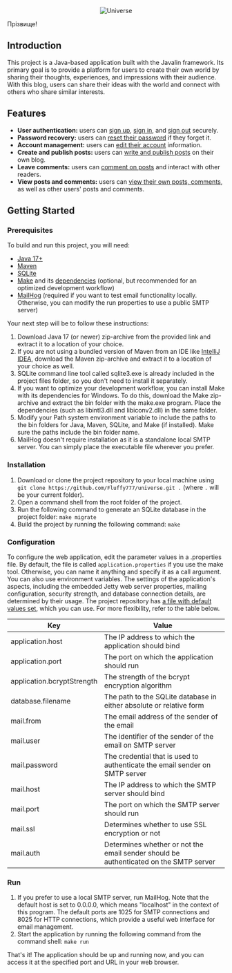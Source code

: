 <div style="text-align: center;">

![Universe](./_images/logo.png)
</div>

Прізвище!

## Introduction
This project is a Java-based application built with the Javalin framework. Its primary goal is to provide a platform for users to create their own world by sharing their thoughts, experiences, and impressions with their audience. With this blog, users can share their ideas with the world and connect with others who share similar interests.

## Features
* **User authentication:** users can [sign up](./_images/sign-up.png), [sign in](./_images/sign-in.png), and [sign out](./_images/sign-out.png) securely.
* **Password recovery:** users can [reset their password](./_images/reset-password.png) if they forget it.
* **Account management:** users can [edit their account](./_images/account-editing.png) information.
* **Create and publish posts:** users can [write and publish posts](./_images/posting.png) on their own blog.
* **Leave comments:** users can [comment on posts](./_images/commenting.png) and interact with other readers.
* **View posts and comments:** users can [view their own posts, comments](./_images/view-posting.png), as well as other users' posts and comments.

## Getting Started

### Prerequisites
To build and run this project, you will need:
* [Java 17+](https://download.java.net/openjdk/jdk17/ri/openjdk-17+35_windows-x64_bin.zip)
* [Maven](https://dlcdn.apache.org/maven/maven-3/3.9.0/binaries/apache-maven-3.9.0-bin.zip)
* [SQLite](https://www.sqlite.org/2023/sqlite-tools-win32-x86-3410000.zip)
* [Make](https://deac-fra.dl.sourceforge.net/project/gnuwin32/make/3.81/make-3.81-bin.zip) and its [dependencies](https://altushost-swe.dl.sourceforge.net/project/gnuwin32/make/3.81/make-3.81-dep.zip) (optional, but recommended for an optimized development workflow)
* [MailHog](https://github.com/mailhog/MailHog/releases/download/v1.0.1/MailHog_windows_amd64.exe) (required if you want to test email functionality locally. Otherwise, you can modify the run properties to use a public SMTP server)

Your next step will be to follow these instructions:
1. Download Java 17 (or newer) zip-archive from the provided link and extract it to a location of your choice.
2. If you are not using a bundled version of Maven from an IDE like [IntelliJ IDEA](https://www.jetbrains.com/idea/download/#section=windows), download the Maven zip-archive and extract it to a location of your choice as well.
3. SQLite command line tool called sqlite3.exe is already included in the project files folder, so you don't need to install it separately.
4. If you want to optimize your development workflow, you can install Make with its dependencies for Windows. To do this, download the Make zip-archive and extract the bin folder with the make.exe program. Place the dependencies (such as libintl3.dll and libiconv2.dll) in the same folder.
5. Modify your Path system environment variable to include the paths to the bin folders for Java, Maven, SQLite, and Make (if installed). Make sure the paths include the bin folder name.
6. MailHog doesn't require installation as it is a standalone local SMTP server. You can simply place the executable file wherever you prefer.

### Installation
1. Download or clone the project repository to your local machine using `git clone https://github.com/Fluffy777/universe.git .` (where `.` will be your current folder).
2. Open a command shell from the root folder of the project.
3. Run the following command to generate an SQLite database in the project folder: `make migrate`
4. Build the project by running the following command: `make`

### Configuration
To configure the web application, edit the parameter values in a .properties file. By default, the file is called `application.properties` if you use the make tool. Otherwise, you can name it anything and specify it as a call argument. You can also use environment variables. The settings of the application's aspects, including the embedded Jetty web server properties, mailing configuration, security strength, and database connection details, are determined by their usage. The project repository has [a file with default values set](application.properties), which you can use. For more flexibility, refer to the table below.

|Key|Value|
|---|---|
|application.host|The IP address to which the application should bind|
|application.port|The port on which the application should run|
|application.bcryptStrength|The strength of the bcrypt encryption algorithm|
|database.filename|The path to the SQLite database in either absolute or relative form|
|mail.from|The email address of the sender of the email|
|mail.user|The identifier of the sender of the email on SMTP server|
|mail.password|The credential that is used to authenticate the email sender on SMTP server|
|mail.host|The IP address to which the SMTP server should bind|
|mail.port|The port on which the SMTP server should run|
|mail.ssl|Determines whether to use SSL encryption or not|
|mail.auth|Determines whether or not the email sender should be authenticated on the SMTP server|

### Run
1. If you prefer to use a local SMTP server, run MailHog. Note that the default host is set to 0.0.0.0, which means "localhost" in the context of this program. The default ports are 1025 for SMTP connections and 8025 for HTTP connections, which provide a useful web interface for email management.
2. Start the application by running the following command from the command shell: `make run`

That's it! The application should be up and running now, and you can access it at the specified port and URL in your web browser.
